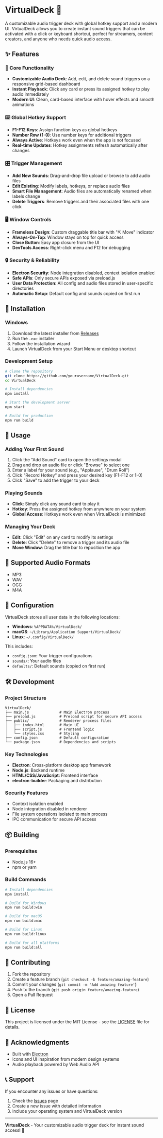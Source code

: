 # VirtualDeck 🎵

A customizable audio trigger deck with global hotkey support and a modern UI. VirtualDeck allows you to create instant sound triggers that can be activated with a click or keyboard shortcut, perfect for streamers, content creators, and anyone who needs quick audio access.

## ✨ Features

### 🎯 Core Functionality
- **Customizable Audio Deck**: Add, edit, and delete sound triggers on a responsive grid-based dashboard
- **Instant Playback**: Click any card or press its assigned hotkey to play audio immediately
- **Modern UI**: Clean, card-based interface with hover effects and smooth animations

### ⌨️ Global Hotkey Support
- **F1-F12 Keys**: Assign function keys as global hotkeys
- **Number Row (1-0)**: Use number keys for additional triggers
- **Always Active**: Hotkeys work even when the app is not focused
- **Real-time Updates**: Hotkey assignments refresh automatically after changes

### 🎛️ Trigger Management
- **Add New Sounds**: Drag-and-drop file upload or browse to add audio files
- **Edit Existing**: Modify labels, hotkeys, or replace audio files
- **Smart File Management**: Audio files are automatically renamed when labels change
- **Delete Triggers**: Remove triggers and their associated files with one click

### 🖥️ Window Controls
- **Frameless Design**: Custom draggable title bar with "⇱ Move" indicator
- **Always-On-Top**: Window stays on top for quick access
- **Close Button**: Easy app closure from the UI
- **DevTools Access**: Right-click menu and F12 for debugging

### 🔒 Security & Reliability
- **Electron Security**: Node integration disabled, context isolation enabled
- **Safe APIs**: Only secure APIs exposed via preload.js
- **User Data Protection**: All config and audio files stored in user-specific directories
- **Automatic Setup**: Default config and sounds copied on first run

## 🚀 Installation

### Windows
1. Download the latest installer from [Releases](https://github.com/jontslater/VirtualDeck/releases)
2. Run the `.exe` installer
3. Follow the installation wizard
4. Launch VirtualDeck from your Start Menu or desktop shortcut

### Development Setup
```bash
# Clone the repository
git clone https://github.com/yourusername/VirtualDeck.git
cd VirtualDeck

# Install dependencies
npm install

# Start the development server
npm start

# Build for production
npm run build
```

## 📖 Usage

### Adding Your First Sound
1. Click the "Add Sound" card to open the settings modal
2. Drag and drop an audio file or click "Browse" to select one
3. Enter a label for your sound (e.g., "Applause", "Drum Roll")
4. Click "Record Hotkey" and press your desired key (F1-F12 or 1-0)
5. Click "Save" to add the trigger to your deck

### Playing Sounds
- **Click**: Simply click any sound card to play it
- **Hotkey**: Press the assigned hotkey from anywhere on your system
- **Global Access**: Hotkeys work even when VirtualDeck is minimized

### Managing Your Deck
- **Edit**: Click "Edit" on any card to modify its settings
- **Delete**: Click "Delete" to remove a trigger and its audio file
- **Move Window**: Drag the title bar to reposition the app

## 🎨 Supported Audio Formats
- MP3
- WAV
- OGG
- M4A

## 🔧 Configuration

VirtualDeck stores all user data in the following locations:
- **Windows**: `%APPDATA%/VirtualDeck/`
- **macOS**: `~/Library/Application Support/VirtualDeck/`
- **Linux**: `~/.config/VirtualDeck/`

This includes:
- `config.json`: Your trigger configurations
- `sounds/`: Your audio files
- `defaults/`: Default sounds (copied on first run)

## 🛠️ Development

### Project Structure
```
VirtualDeck/
├── main.js              # Main Electron process
├── preload.js           # Preload script for secure API access
├── public/              # Renderer process files
│   ├── index.html       # Main UI
│   ├── script.js        # Frontend logic
│   └── styles.css       # Styling
├── config.json          # Default configuration
└── package.json         # Dependencies and scripts
```

### Key Technologies
- **Electron**: Cross-platform desktop app framework
- **Node.js**: Backend runtime
- **HTML/CSS/JavaScript**: Frontend interface
- **electron-builder**: Packaging and distribution

### Security Features
- Context isolation enabled
- Node integration disabled in renderer
- File system operations isolated to main process
- IPC communication for secure API access

## 📦 Building

### Prerequisites
- Node.js 16+ 
- npm or yarn

### Build Commands
```bash
# Install dependencies
npm install

# Build for Windows
npm run build:win

# Build for macOS
npm run build:mac

# Build for Linux
npm run build:linux

# Build for all platforms
npm run build:all
```

## 🤝 Contributing

1. Fork the repository
2. Create a feature branch (`git checkout -b feature/amazing-feature`)
3. Commit your changes (`git commit -m 'Add amazing feature'`)
4. Push to the branch (`git push origin feature/amazing-feature`)
5. Open a Pull Request

## 📝 License

This project is licensed under the MIT License - see the [LICENSE](LICENSE) file for details.

## 🙏 Acknowledgments

- Built with [Electron](https://electronjs.org/)
- Icons and UI inspiration from modern design systems
- Audio playback powered by Web Audio API

## 📞 Support

If you encounter any issues or have questions:
1. Check the [Issues](https://github.com/yourusername/VirtualDeck/issues) page
2. Create a new issue with detailed information
3. Include your operating system and VirtualDeck version

---

**VirtualDeck** - Your customizable audio trigger deck for instant sound access! 🎵
